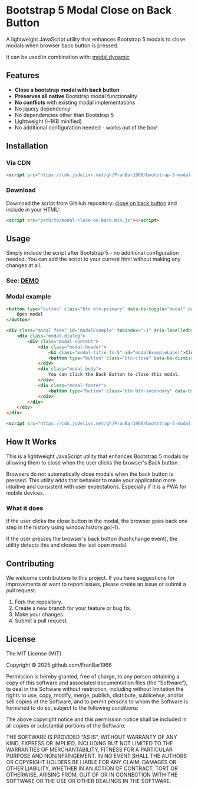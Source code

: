 # Bootstrap 5 Modal Close on Back Button

A lightweight JavaScript utility that enhances Bootstrap 5 modals to close modals when browser back button is pressed.

It can be used in combination with: [modal dynamic](https://github.com/FranBar1966/bootstrap-5-modal-dynamic)

## Features

- **Close a bootstrap modal with back button**
- **Preserves all native** Bootstrap modal functionality
- **No conflicts** with existing modal implementations
- No jquery dependency
- No dependencies other than Bootstrap 5
- Lightweight (~1KB minified)
- No additional configuration needed - works out of the box!

## Installation

### Via CDN

```html
<script src="https://cdn.jsdelivr.net/gh/FranBar1966/bootstrap-5-modal-close-on-back@master/src/modal-close-on-back.min.js"></script>
```

### Download

Download the script from GitHub repository: [close on back button](https://github.com/FranBar1966/bootstrap-5-modal-close-on-back) and include in your HTML:

```html
<script src="path/to/modal-close-on-back.min.js"></script>
```

## Usage

Simply include the script after Bootstrap 5 - no additional configuration needed. You can add the script to your current html without making any changes at all.

### See: [DEMO](https://franbar1966.github.io/bootstrap-5-modal-dynamic/example/)

### Modal example

```html
<button type="button" class="btn btn-primary" data-bs-toggle="modal" data-bs-target="#modalExample" >
    Open modal
</button>

<div class="modal fade" id="modalExample" tabindex="-1" aria-labelledby="modalExampleLabel" aria-hidden="true">
    <div class="modal-dialog">
        <div class="modal-content">
            <div class="modal-header">
                <h1 class="modal-title fs-5" id="modalExampleLabel">Close modal on back button</h1>
                <button type="button" class="btn-close" data-bs-dismiss="modal" aria-label="Close"></button>
            </div>
            <div class="modal-body">
                You can click the Back Button to close this modal.
            </div>
            <div class="modal-footer">
                <button type="button" class="btn btn-secondary" data-bs-dismiss="modal">Close</button>
            </div>
        </div>
    </div>
</div>

<script src="https://cdn.jsdelivr.net/gh/FranBar1966/bootstrap-5-modal-close-on-back@master/src/modal-close-on-back.min.js"></script>
```

## How It Works

This is a lightweight JavaScript utility that enhances Bootstrap 5 modals by allowing them to close when the user clicks the browser's Back button .

Browsers do not automatically close modals when the back button is pressed. This utility adds that behavior to make your application more intuitive and consistent with user expectations. Especially if it is a PWA for mobile devices.

### What it does

If the user clicks the close button in the modal, the browser goes back one step in the history using window.history.go(-1).

If the user presses the browser's back button (hashchange event), the utility detects this and closes the last open modal.

## Contributing

We welcome contributions to this project. If you have suggestions for improvements or want to report issues, please create an issue or submit a pull request.

1. Fork the repository.
2. Create a new branch for your feature or bug fix.
3. Make your changes.
4. Submit a pull request.

## License

The MIT License (MIT)

Copyright © 2025 github.com/FranBar1966

Permission is hereby granted, free of charge, to any person obtaining a copy of this software and associated documentation files (the “Software”), to deal in the Software without restriction, including without limitation the rights to use, copy, modify, merge, publish, distribute, sublicense, and/or sell copies of the Software, and to permit persons to whom the Software is furnished to do so, subject to the following conditions:

The above copyright notice and this permission notice shall be included in all copies or substantial portions of the Software.

THE SOFTWARE IS PROVIDED “AS IS”, WITHOUT WARRANTY OF ANY KIND, EXPRESS OR IMPLIED, INCLUDING BUT NOT LIMITED TO THE WARRANTIES OF MERCHANTABILITY, FITNESS FOR A PARTICULAR PURPOSE AND NONINFRINGEMENT. IN NO EVENT SHALL THE AUTHORS OR COPYRIGHT HOLDERS BE LIABLE FOR ANY CLAIM, DAMAGES OR OTHER LIABILITY, WHETHER IN AN ACTION OF CONTRACT, TORT OR OTHERWISE, ARISING FROM, OUT OF OR IN CONNECTION WITH THE SOFTWARE OR THE USE OR OTHER DEALINGS IN THE SOFTWARE.
